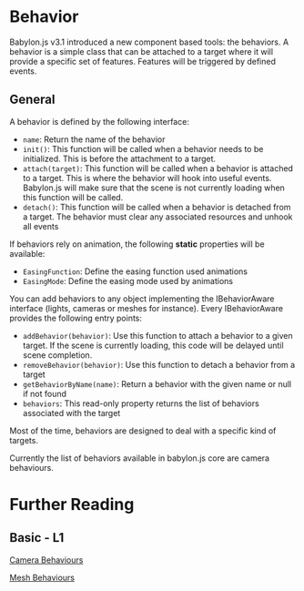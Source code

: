 # Behavior

Babylon.js v3.1 introduced a new component based tools: the behaviors.
A behavior is a simple class that can be attached to a target where it will provide a specific set of features. Features will be triggered by defined events. 

## General

A behavior is defined by the following interface:
* `name`: Return the name of the behavior
* `init()`: This function will be called when a behavior needs to be initialized. This is before the attachment to a target.
* `attach(target)`: This function will be called when a behavior is attached to a target. This is where the behavior will hook into useful events. Babylon.js will make sure that the scene is not currently loading when this function will be called.
* `detach()`: This function will be called when a behavior is detached from a target. The behavior must clear any associated resources and unhook all events

If behaviors rely on animation, the following **static** properties will be available:
* `EasingFunction`: Define the easing function used animations
* `EasingMode`: Define the easing mode used by animations

You can add behaviors to any object implementing the IBehaviorAware interface (lights, cameras or meshes for instance). Every IBehaviorAware provides the following entry points:
* `addBehavior(behavior)`: Use this function to attach a behavior to a given target. If the scene is currently loading, this code will be delayed until scene completion.
* `removeBehavior(behavior)`: Use this function to detach a behavior from a target
* `getBehaviorByName(name)`: Return a behavior with the given name or null if not found
* `behaviors`: This read-only property returns the list of behaviors associated with the target

Most of the time, behaviors are designed to deal with a specific kind of targets. 

Currently the list of behaviors available in babylon.js core are camera behaviours.

# Further Reading

## Basic - L1

[Camera Behaviours](/How_To/Camera_Behaviors)

[Mesh Behaviours](/How_To/MeshBehavior)
